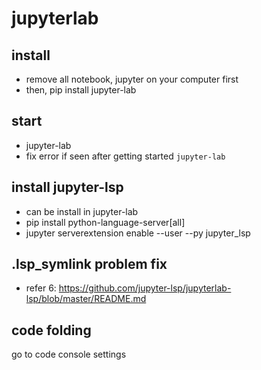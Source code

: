 # jupyterlab

## install
* remove all notebook, jupyter on your computer first
* then, pip install jupyter-lab

## start
* jupyter-lab
* fix error if seen after getting started `jupyter-lab`

## install jupyter-lsp
* can be install in jupyter-lab
* pip install python-language-server[all]
* jupyter serverextension enable --user --py jupyter_lsp

## .lsp_symlink problem fix

* refer 6: 
https://github.com/jupyter-lsp/jupyterlab-lsp/blob/master/README.md 

## code folding
 go to code console settings